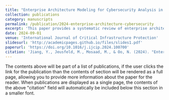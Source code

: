 ```yaml
---
title: "Enterprise Architecture Modeling for Cybersecurity Analysis in Critical Infrastructures - A Systematic Literature Review"
collection: publications
category: manuscripts
permalink: /publication/2024-enterprise-architecture-cybersecurity
excerpt: 'This paper provides a systematic review of enterprise architecture modeling for cybersecurity assessment, with a focus on critical infrastructures.'
date: 2024-09-01
venue: 'International Journal of Critical Infrastructure Protection'
slidesurl: 'http://academicpages.github.io/files/slides1.pdf'
paperurl: 'https://doi.org/10.1016/j.ijcip.2024.100700'
citation: 'Jiang, Y., Jeusfeld, M., Mosaad, M., & Oo, N. (2024). "Enterprise Architecture Modeling for Cybersecurity Analysis in Critical Infrastructures - A Systematic Literature Review." <i>International Journal of Critical Infrastructure Protection</i>, 46, 100700.'
---
```



The contents above will be part of a list of publications, if the user clicks the link for the publication than the contents of section will be rendered as a full page, allowing you to provide more information about the paper for the reader. When publications are displayed as a single page, the contents of the above "citation" field will automatically be included below this section in a smaller font.
